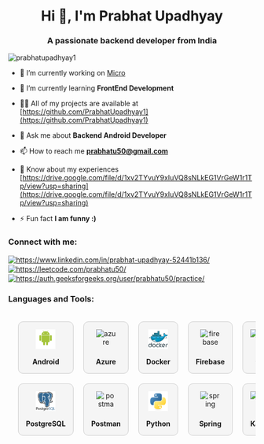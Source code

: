 <h1 align="center">Hi 👋, I'm Prabhat Upadhyay</h1>
<h3 align="center">A passionate backend developer from India</h3>

<p align="left"> <img src="https://komarev.com/ghpvc/?username=prabhatupadhyay1&label=Profile%20views&color=0e75b6&style=flat" alt="prabhatupadhyay1" /> </p>

- 🔭 I’m currently working on [Micro](knksdk)

- 🌱 I’m currently learning **FrontEnd Development**

- 👨‍💻 All of my projects are available at [https://github.com/PrabhatUpadhyay1](https://github.com/PrabhatUpadhyay1)

- 💬 Ask me about **Backend Android Developer**

- 📫 How to reach me **prabhatu50@gmail.com**

- 📄 Know about my experiences [https://drive.google.com/file/d/1xv2TYvuY9xIuVQ8sNLkEG1VrGeW1r1Tp/view?usp=sharing](https://drive.google.com/file/d/1xv2TYvuY9xIuVQ8sNLkEG1VrGeW1r1Tp/view?usp=sharing)

- ⚡ Fun fact **I am funny :)**

<h3 align="left">Connect with me:</h3>
<p align="left">
<a href="https://linkedin.com/in/https://www.linkedin.com/in/prabhat-upadhyay-52441b136/" target="blank"><img align="center" src="https://raw.githubusercontent.com/rahuldkjain/github-profile-readme-generator/master/src/images/icons/Social/linked-in-alt.svg" alt="https://www.linkedin.com/in/prabhat-upadhyay-52441b136/" height="30" width="40" /></a>
<a href="https://www.leetcode.com/https://leetcode.com/prabhatu50/" target="blank"><img align="center" src="https://raw.githubusercontent.com/rahuldkjain/github-profile-readme-generator/master/src/images/icons/Social/leet-code.svg" alt="https://leetcode.com/prabhatu50/" height="30" width="40" /></a>
<a href="https://auth.geeksforgeeks.org/user/https://auth.geeksforgeeks.org/user/prabhatu50/practice/" target="blank"><img align="center" src="https://raw.githubusercontent.com/rahuldkjain/github-profile-readme-generator/master/src/images/icons/Social/geeks-for-geeks.svg" alt="https://auth.geeksforgeeks.org/user/prabhatu50/practice/" height="30" width="40" /></a>
</p>

<style>
  table {
    width: 100%;
    border-collapse: separate;
    border-spacing: 20px;
    margin-bottom: 20px;
  }
  td {
    padding: 15px;
    border: 1px solid #ccc;
    border-radius: 10px;
    text-align: center;
    background-color: #f5f5f5;
  }
  td img {
    display: block;
    margin: 0 auto;
  }
</style>

<h3 align="left">Languages and Tools:</h3>
<table>
  <tr>
    <td>
      <img src="https://raw.githubusercontent.com/devicons/devicon/master/icons/android/android-original-wordmark.svg" alt="android" width="40" height="40">
      <br><b>Android</b>
    </td>
    <td>
      <img src="https://www.vectorlogo.zone/logos/microsoft_azure/microsoft_azure-icon.svg" alt="azure" width="40" height="40">
      <br><b>Azure</b>
    </td>
    <td>
      <img src="https://raw.githubusercontent.com/devicons/devicon/master/icons/docker/docker-original-wordmark.svg" alt="docker" width="40" height="40">
      <br><b>Docker</b>
    </td>
    <td>
      <img src="https://www.vectorlogo.zone/logos/firebase/firebase-icon.svg" alt="firebase" width="40" height="40">
      <br><b>Firebase</b>
    </td>
    <td>
      <img src="https://www.vectorlogo.zone/logos/git-scm/git-scm-icon.svg" alt="git" width="40" height="40">
      <br><b>Git</b>
    </td>
    <td>
      <img src="https://raw.githubusercontent.com/devicons/devicon/master/icons/java/java-original.svg" alt="java" width="40" height="40">
      <br><b>Java</b>
    </td>
  </tr>
  <tr>
    <td>
      <img src="https://raw.githubusercontent.com/devicons/devicon/master/icons/postgresql/postgresql-original-wordmark.svg" alt="postgresql" width="40" height="40">
      <br><b>PostgreSQL</b>
    </td>
    <td>
      <img src="https://www.vectorlogo.zone/logos/getpostman/getpostman-icon.svg" alt="postman" width="40" height="40">
      <br><b>Postman</b>
    </td>
    <td>
      <img src="https://raw.githubusercontent.com/devicons/devicon/master/icons/python/python-original.svg" alt="python" width="40" height="40">
      <br><b>Python</b>
    </td>
    <td>
      <img src="https://www.vectorlogo.zone/logos/springio/springio-icon.svg" alt="spring" width="40" height="40">
      <br><b>Spring</b>
    </td>
    <td>
      <img src="https://www.vectorlogo.zone/logos/apache_kafka/apache_kafka-icon.svg" alt="kafka" width="40" height="40">
      <br><b>Kafka</b>
    </td>
    <td>
      <img src="https://raw.githubusercontent.com/devicons/devicon/master/icons/mysql/mysql-original-wordmark.svg" alt="mysql" width="40" height="40">
      <br><b>MySQL</b>
    </td>
  </tr>
</table>
